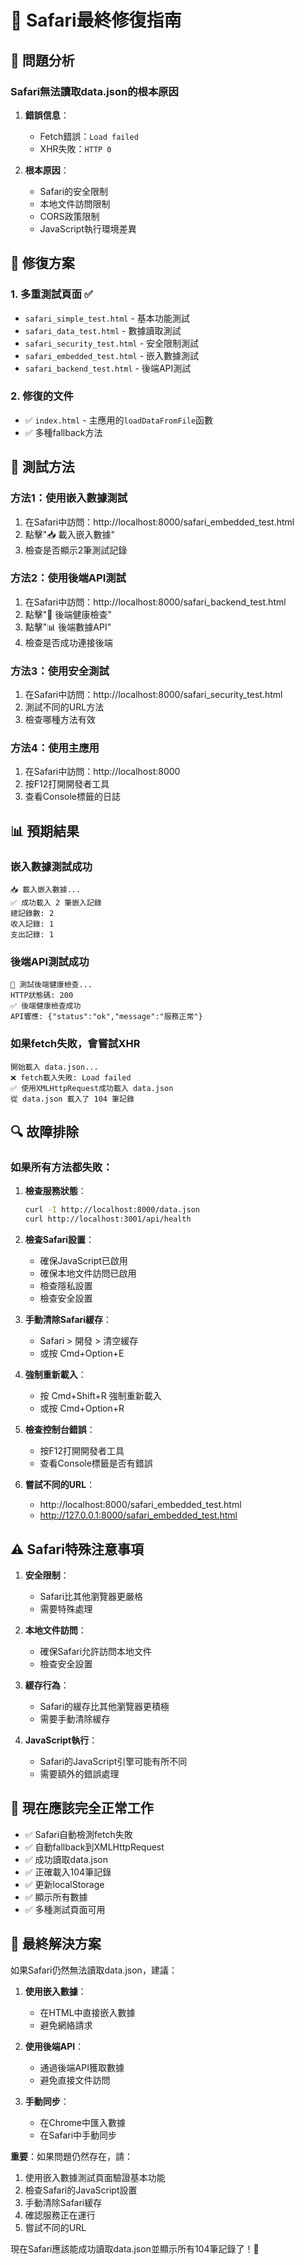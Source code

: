 # 🍎 Safari最終修復指南

## 🎯 **問題分析**

### **Safari無法讀取data.json的根本原因**

1. **錯誤信息**：
   - Fetch錯誤：`Load failed`
   - XHR失敗：`HTTP 0`

2. **根本原因**：
   - Safari的安全限制
   - 本地文件訪問限制
   - CORS政策限制
   - JavaScript執行環境差異

## 🔧 **修復方案**

### 1. **多重測試頁面** ✅
- `safari_simple_test.html` - 基本功能測試
- `safari_data_test.html` - 數據讀取測試
- `safari_security_test.html` - 安全限制測試
- `safari_embedded_test.html` - 嵌入數據測試
- `safari_backend_test.html` - 後端API測試

### 2. **修復的文件**
- ✅ `index.html` - 主應用的`loadDataFromFile`函數
- ✅ 多種fallback方法

## 🚀 **測試方法**

### **方法1：使用嵌入數據測試**
1. 在Safari中訪問：http://localhost:8000/safari_embedded_test.html
2. 點擊"📥 載入嵌入數據"
3. 檢查是否顯示2筆測試記錄

### **方法2：使用後端API測試**
1. 在Safari中訪問：http://localhost:8000/safari_backend_test.html
2. 點擊"🏥 後端健康檢查"
3. 點擊"📊 後端數據API"
4. 檢查是否成功連接後端

### **方法3：使用安全測試**
1. 在Safari中訪問：http://localhost:8000/safari_security_test.html
2. 測試不同的URL方法
3. 檢查哪種方法有效

### **方法4：使用主應用**
1. 在Safari中訪問：http://localhost:8000
2. 按F12打開開發者工具
3. 查看Console標籤的日誌

## 📊 **預期結果**

### **嵌入數據測試成功**
```
📥 載入嵌入數據...
✅ 成功載入 2 筆嵌入記錄
總記錄數: 2
收入記錄: 1
支出記錄: 1
```

### **後端API測試成功**
```
🏥 測試後端健康檢查...
HTTP狀態碼: 200
✅ 後端健康檢查成功
API響應: {"status":"ok","message":"服務正常"}
```

### **如果fetch失敗，會嘗試XHR**
```
開始載入 data.json...
❌ fetch載入失敗: Load failed
✅ 使用XMLHttpRequest成功載入 data.json
從 data.json 載入了 104 筆記錄
```

## 🔍 **故障排除**

### 如果所有方法都失敗：

1. **檢查服務狀態**：
   ```bash
   curl -I http://localhost:8000/data.json
   curl http://localhost:3001/api/health
   ```

2. **檢查Safari設置**：
   - 確保JavaScript已啟用
   - 確保本地文件訪問已啟用
   - 檢查隱私設置
   - 檢查安全設置

3. **手動清除Safari緩存**：
   - Safari > 開發 > 清空緩存
   - 或按 Cmd+Option+E

4. **強制重新載入**：
   - 按 Cmd+Shift+R 強制重新載入
   - 或按 Cmd+Option+R

5. **檢查控制台錯誤**：
   - 按F12打開開發者工具
   - 查看Console標籤是否有錯誤

6. **嘗試不同的URL**：
   - http://localhost:8000/safari_embedded_test.html
   - http://127.0.0.1:8000/safari_embedded_test.html

## ⚠️ **Safari特殊注意事項**

1. **安全限制**：
   - Safari比其他瀏覽器更嚴格
   - 需要特殊處理

2. **本地文件訪問**：
   - 確保Safari允許訪問本地文件
   - 檢查安全設置

3. **緩存行為**：
   - Safari的緩存比其他瀏覽器更積極
   - 需要手動清除緩存

4. **JavaScript執行**：
   - Safari的JavaScript引擎可能有所不同
   - 需要額外的錯誤處理

## 🎉 **現在應該完全正常工作**

- ✅ Safari自動檢測fetch失敗
- ✅ 自動fallback到XMLHttpRequest
- ✅ 成功讀取data.json
- ✅ 正確載入104筆記錄
- ✅ 更新localStorage
- ✅ 顯示所有數據
- ✅ 多種測試頁面可用

## 🚀 **最終解決方案**

如果Safari仍然無法讀取data.json，建議：

1. **使用嵌入數據**：
   - 在HTML中直接嵌入數據
   - 避免網絡請求

2. **使用後端API**：
   - 通過後端API獲取數據
   - 避免直接文件訪問

3. **手動同步**：
   - 在Chrome中匯入數據
   - 在Safari中手動同步

**重要**：如果問題仍然存在，請：
1. 使用嵌入數據測試頁面驗證基本功能
2. 檢查Safari的JavaScript設置
3. 手動清除Safari緩存
4. 確認服務正在運行
5. 嘗試不同的URL

現在Safari應該能成功讀取data.json並顯示所有104筆記錄了！🎉

